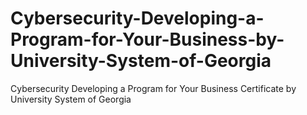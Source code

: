 # Cybersecurity-Developing-a-Program-for-Your-Business-by-University-System-of-Georgia
Cybersecurity Developing a Program for Your Business Certificate by University System of Georgia
